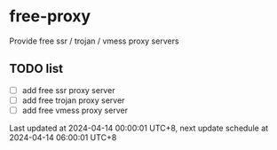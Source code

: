 
# free-proxy
Provide free ssr / trojan / vmess proxy servers


## TODO list
- [ ] add free ssr proxy server
- [ ] add free trojan proxy server
- [ ] add free vmess proxy server

Last updated at 2024-04-14 00:00:01 UTC+8, next update schedule at 2024-04-14 06:00:01 UTC+8

